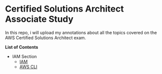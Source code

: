 # Certified Solutions Architect Associate Study 

In this repo, i will upload my annotations about all the topics covered on the AWS Certified Solutions Architect exam.

**List of Contents**
* IAM Section
    * [IAM](https://github.com/felipeNeves93/certified-solutions-architect-associate-study/blob/master/iam-aws%20cli/iam-topics.md)
    * [AWS CLI](https://github.com/felipeNeves93/certified-solutions-architect-associate-study/blob/master/iam-aws%20cli/aws-cli-topics.md)